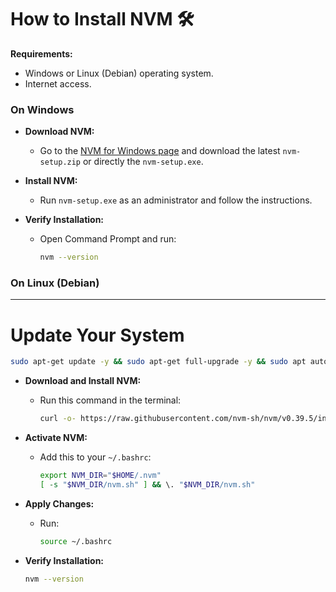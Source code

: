 # How to Install NVM 🛠️

**Requirements:**
- Windows or Linux (Debian) operating system.
- Internet access.

### On Windows

- **Download NVM:**
  - Go to the [NVM for Windows page](https://github.com/coreybutler/nvm-windows/releases) and download the latest `nvm-setup.zip` or directly the `nvm-setup.exe`.

- **Install NVM:**
  - Run `nvm-setup.exe` as an administrator and follow the instructions.

- **Verify Installation:**
  - Open Command Prompt and run:
    ```bash
    nvm --version
    ```

### On Linux (Debian)

---

# Update Your System

```bash
sudo apt-get update -y && sudo apt-get full-upgrade -y && sudo apt autoremove -y
```

- **Download and Install NVM:**
  - Run this command in the terminal:
    ```bash
    curl -o- https://raw.githubusercontent.com/nvm-sh/nvm/v0.39.5/install.sh | bash
    ```

- **Activate NVM:**
  - Add this to your `~/.bashrc`:
    ```bash
    export NVM_DIR="$HOME/.nvm"
    [ -s "$NVM_DIR/nvm.sh" ] && \. "$NVM_DIR/nvm.sh"
    ```

- **Apply Changes:**
  - Run:
    ```bash
    source ~/.bashrc
    ```

- **Verify Installation:**
  ```bash
  nvm --version

